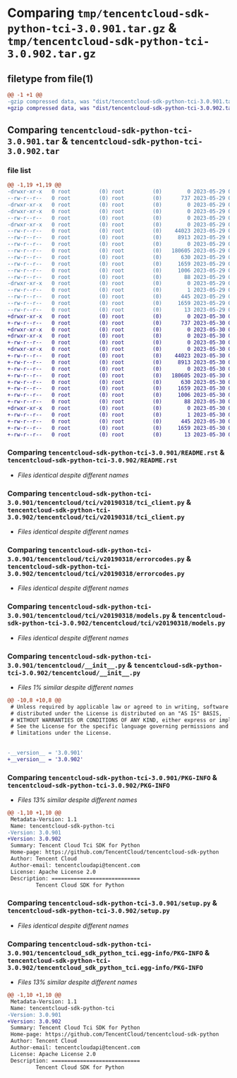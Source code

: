 # Comparing `tmp/tencentcloud-sdk-python-tci-3.0.901.tar.gz` & `tmp/tencentcloud-sdk-python-tci-3.0.902.tar.gz`

## filetype from file(1)

```diff
@@ -1 +1 @@
-gzip compressed data, was "dist/tencentcloud-sdk-python-tci-3.0.901.tar", last modified: Mon May 29 02:37:25 2023, max compression
+gzip compressed data, was "dist/tencentcloud-sdk-python-tci-3.0.902.tar", last modified: Tue May 30 00:33:09 2023, max compression
```

## Comparing `tencentcloud-sdk-python-tci-3.0.901.tar` & `tencentcloud-sdk-python-tci-3.0.902.tar`

### file list

```diff
@@ -1,19 +1,19 @@
-drwxr-xr-x   0 root         (0) root         (0)        0 2023-05-29 02:37:25.000000 tencentcloud-sdk-python-tci-3.0.901/
--rw-r--r--   0 root         (0) root         (0)      737 2023-05-29 02:37:25.000000 tencentcloud-sdk-python-tci-3.0.901/README.rst
-drwxr-xr-x   0 root         (0) root         (0)        0 2023-05-29 02:37:25.000000 tencentcloud-sdk-python-tci-3.0.901/tencentcloud/
-drwxr-xr-x   0 root         (0) root         (0)        0 2023-05-29 02:37:25.000000 tencentcloud-sdk-python-tci-3.0.901/tencentcloud/tci/
--rw-r--r--   0 root         (0) root         (0)        0 2023-05-29 02:37:25.000000 tencentcloud-sdk-python-tci-3.0.901/tencentcloud/tci/__init__.py
-drwxr-xr-x   0 root         (0) root         (0)        0 2023-05-29 02:37:25.000000 tencentcloud-sdk-python-tci-3.0.901/tencentcloud/tci/v20190318/
--rw-r--r--   0 root         (0) root         (0)    44023 2023-05-29 02:37:25.000000 tencentcloud-sdk-python-tci-3.0.901/tencentcloud/tci/v20190318/tci_client.py
--rw-r--r--   0 root         (0) root         (0)     8913 2023-05-29 02:37:25.000000 tencentcloud-sdk-python-tci-3.0.901/tencentcloud/tci/v20190318/errorcodes.py
--rw-r--r--   0 root         (0) root         (0)        0 2023-05-29 02:37:25.000000 tencentcloud-sdk-python-tci-3.0.901/tencentcloud/tci/v20190318/__init__.py
--rw-r--r--   0 root         (0) root         (0)   180605 2023-05-29 02:37:25.000000 tencentcloud-sdk-python-tci-3.0.901/tencentcloud/tci/v20190318/models.py
--rw-r--r--   0 root         (0) root         (0)      630 2023-05-29 02:37:25.000000 tencentcloud-sdk-python-tci-3.0.901/tencentcloud/__init__.py
--rw-r--r--   0 root         (0) root         (0)     1659 2023-05-29 02:37:25.000000 tencentcloud-sdk-python-tci-3.0.901/PKG-INFO
--rw-r--r--   0 root         (0) root         (0)     1006 2023-05-29 02:37:25.000000 tencentcloud-sdk-python-tci-3.0.901/setup.py
--rw-r--r--   0 root         (0) root         (0)       88 2023-05-29 02:37:25.000000 tencentcloud-sdk-python-tci-3.0.901/setup.cfg
-drwxr-xr-x   0 root         (0) root         (0)        0 2023-05-29 02:37:25.000000 tencentcloud-sdk-python-tci-3.0.901/tencentcloud_sdk_python_tci.egg-info/
--rw-r--r--   0 root         (0) root         (0)        1 2023-05-29 02:37:25.000000 tencentcloud-sdk-python-tci-3.0.901/tencentcloud_sdk_python_tci.egg-info/dependency_links.txt
--rw-r--r--   0 root         (0) root         (0)      445 2023-05-29 02:37:25.000000 tencentcloud-sdk-python-tci-3.0.901/tencentcloud_sdk_python_tci.egg-info/SOURCES.txt
--rw-r--r--   0 root         (0) root         (0)     1659 2023-05-29 02:37:25.000000 tencentcloud-sdk-python-tci-3.0.901/tencentcloud_sdk_python_tci.egg-info/PKG-INFO
--rw-r--r--   0 root         (0) root         (0)       13 2023-05-29 02:37:25.000000 tencentcloud-sdk-python-tci-3.0.901/tencentcloud_sdk_python_tci.egg-info/top_level.txt
+drwxr-xr-x   0 root         (0) root         (0)        0 2023-05-30 00:33:09.000000 tencentcloud-sdk-python-tci-3.0.902/
+-rw-r--r--   0 root         (0) root         (0)      737 2023-05-30 00:33:09.000000 tencentcloud-sdk-python-tci-3.0.902/README.rst
+drwxr-xr-x   0 root         (0) root         (0)        0 2023-05-30 00:33:09.000000 tencentcloud-sdk-python-tci-3.0.902/tencentcloud/
+drwxr-xr-x   0 root         (0) root         (0)        0 2023-05-30 00:33:09.000000 tencentcloud-sdk-python-tci-3.0.902/tencentcloud/tci/
+-rw-r--r--   0 root         (0) root         (0)        0 2023-05-30 00:33:09.000000 tencentcloud-sdk-python-tci-3.0.902/tencentcloud/tci/__init__.py
+drwxr-xr-x   0 root         (0) root         (0)        0 2023-05-30 00:33:09.000000 tencentcloud-sdk-python-tci-3.0.902/tencentcloud/tci/v20190318/
+-rw-r--r--   0 root         (0) root         (0)    44023 2023-05-30 00:33:09.000000 tencentcloud-sdk-python-tci-3.0.902/tencentcloud/tci/v20190318/tci_client.py
+-rw-r--r--   0 root         (0) root         (0)     8913 2023-05-30 00:33:09.000000 tencentcloud-sdk-python-tci-3.0.902/tencentcloud/tci/v20190318/errorcodes.py
+-rw-r--r--   0 root         (0) root         (0)        0 2023-05-30 00:33:09.000000 tencentcloud-sdk-python-tci-3.0.902/tencentcloud/tci/v20190318/__init__.py
+-rw-r--r--   0 root         (0) root         (0)   180605 2023-05-30 00:33:09.000000 tencentcloud-sdk-python-tci-3.0.902/tencentcloud/tci/v20190318/models.py
+-rw-r--r--   0 root         (0) root         (0)      630 2023-05-30 00:33:09.000000 tencentcloud-sdk-python-tci-3.0.902/tencentcloud/__init__.py
+-rw-r--r--   0 root         (0) root         (0)     1659 2023-05-30 00:33:09.000000 tencentcloud-sdk-python-tci-3.0.902/PKG-INFO
+-rw-r--r--   0 root         (0) root         (0)     1006 2023-05-30 00:33:09.000000 tencentcloud-sdk-python-tci-3.0.902/setup.py
+-rw-r--r--   0 root         (0) root         (0)       88 2023-05-30 00:33:09.000000 tencentcloud-sdk-python-tci-3.0.902/setup.cfg
+drwxr-xr-x   0 root         (0) root         (0)        0 2023-05-30 00:33:09.000000 tencentcloud-sdk-python-tci-3.0.902/tencentcloud_sdk_python_tci.egg-info/
+-rw-r--r--   0 root         (0) root         (0)        1 2023-05-30 00:33:09.000000 tencentcloud-sdk-python-tci-3.0.902/tencentcloud_sdk_python_tci.egg-info/dependency_links.txt
+-rw-r--r--   0 root         (0) root         (0)      445 2023-05-30 00:33:09.000000 tencentcloud-sdk-python-tci-3.0.902/tencentcloud_sdk_python_tci.egg-info/SOURCES.txt
+-rw-r--r--   0 root         (0) root         (0)     1659 2023-05-30 00:33:09.000000 tencentcloud-sdk-python-tci-3.0.902/tencentcloud_sdk_python_tci.egg-info/PKG-INFO
+-rw-r--r--   0 root         (0) root         (0)       13 2023-05-30 00:33:09.000000 tencentcloud-sdk-python-tci-3.0.902/tencentcloud_sdk_python_tci.egg-info/top_level.txt
```

### Comparing `tencentcloud-sdk-python-tci-3.0.901/README.rst` & `tencentcloud-sdk-python-tci-3.0.902/README.rst`

 * *Files identical despite different names*

### Comparing `tencentcloud-sdk-python-tci-3.0.901/tencentcloud/tci/v20190318/tci_client.py` & `tencentcloud-sdk-python-tci-3.0.902/tencentcloud/tci/v20190318/tci_client.py`

 * *Files identical despite different names*

### Comparing `tencentcloud-sdk-python-tci-3.0.901/tencentcloud/tci/v20190318/errorcodes.py` & `tencentcloud-sdk-python-tci-3.0.902/tencentcloud/tci/v20190318/errorcodes.py`

 * *Files identical despite different names*

### Comparing `tencentcloud-sdk-python-tci-3.0.901/tencentcloud/tci/v20190318/models.py` & `tencentcloud-sdk-python-tci-3.0.902/tencentcloud/tci/v20190318/models.py`

 * *Files identical despite different names*

### Comparing `tencentcloud-sdk-python-tci-3.0.901/tencentcloud/__init__.py` & `tencentcloud-sdk-python-tci-3.0.902/tencentcloud/__init__.py`

 * *Files 1% similar despite different names*

```diff
@@ -10,8 +10,8 @@
 # Unless required by applicable law or agreed to in writing, software
 # distributed under the License is distributed on an "AS IS" BASIS,
 # WITHOUT WARRANTIES OR CONDITIONS OF ANY KIND, either express or implied.
 # See the License for the specific language governing permissions and
 # limitations under the License.
 
 
-__version__ = '3.0.901'
+__version__ = '3.0.902'
```

### Comparing `tencentcloud-sdk-python-tci-3.0.901/PKG-INFO` & `tencentcloud-sdk-python-tci-3.0.902/PKG-INFO`

 * *Files 13% similar despite different names*

```diff
@@ -1,10 +1,10 @@
 Metadata-Version: 1.1
 Name: tencentcloud-sdk-python-tci
-Version: 3.0.901
+Version: 3.0.902
 Summary: Tencent Cloud Tci SDK for Python
 Home-page: https://github.com/TencentCloud/tencentcloud-sdk-python
 Author: Tencent Cloud
 Author-email: tencentcloudapi@tencent.com
 License: Apache License 2.0
 Description: ============================
         Tencent Cloud SDK for Python
```

### Comparing `tencentcloud-sdk-python-tci-3.0.901/setup.py` & `tencentcloud-sdk-python-tci-3.0.902/setup.py`

 * *Files identical despite different names*

### Comparing `tencentcloud-sdk-python-tci-3.0.901/tencentcloud_sdk_python_tci.egg-info/PKG-INFO` & `tencentcloud-sdk-python-tci-3.0.902/tencentcloud_sdk_python_tci.egg-info/PKG-INFO`

 * *Files 13% similar despite different names*

```diff
@@ -1,10 +1,10 @@
 Metadata-Version: 1.1
 Name: tencentcloud-sdk-python-tci
-Version: 3.0.901
+Version: 3.0.902
 Summary: Tencent Cloud Tci SDK for Python
 Home-page: https://github.com/TencentCloud/tencentcloud-sdk-python
 Author: Tencent Cloud
 Author-email: tencentcloudapi@tencent.com
 License: Apache License 2.0
 Description: ============================
         Tencent Cloud SDK for Python
```

